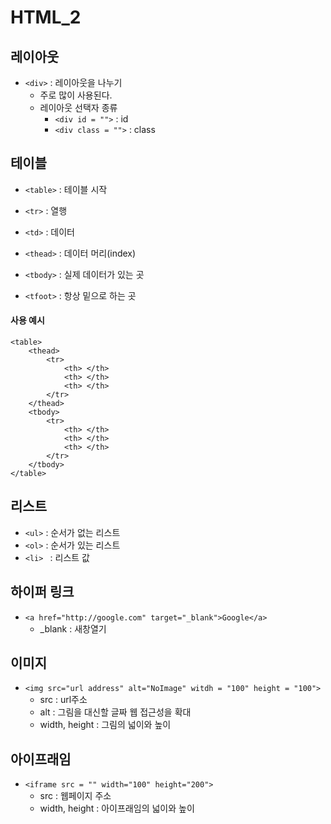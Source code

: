# HTML_2

## 레이아웃

- `<div>` : 레이아웃을 나누기
  - 주로 많이 사용된다. 
  - 레이아웃 선택자 종류
    - `<div id = "">` : id
    - `<div class = "">` : class

## 테이블

- `<table>` : 테이블 시작
- `<tr>` : 열행
- `<td>` : 데이터



- `<thead>` : 데이터 머리(index)
- `<tbody>` : 실제 데이터가 있는 곳
- `<tfoot>` : 항상 밑으로 하는 곳

#### 사용 예시

```
<table>
	<thead>
		<tr>
			<th> </th>
			<th> </th>
			<th> </th>
		</tr>
	</thead>
	<tbody>
		<tr>
			<th> </th>
			<th> </th>
			<th> </th>
		</tr>
	</tbody>
</table>
```



## 리스트

- `<ul>` : 순서가 없는 리스트
- `<ol>` : 순서가 있는 리스트
- `<li> ` : 리스트 값



## 하이퍼 링크

- `<a href="http://google.com" target="_blank">Google</a>`
  - _blank : 새창열기



## 이미지

- `<img src="url address" alt="NoImage" witdh = "100" height = "100">`
  - src : url주소
  - alt : 그림을 대신할 글짜 웹 접근성을 확대
  - width, height : 그림의 넓이와 높이



## 아이프래임

- `<iframe src = "" width="100" height="200">`
  - src : 웹페이지 주소
  - width, height : 아이프래임의 넓이와 높이